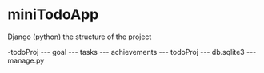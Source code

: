 # miniTodoApp
Django (python)
the structure of the project 

-todoProj
    --- goal
    --- tasks
    --- achievements
    --- todoProj
    --- db.sqlite3
    --- manage.py
